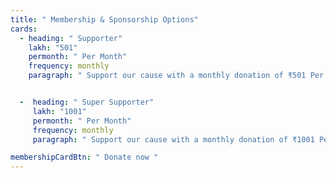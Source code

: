 ```yaml
---
title: " Membership & Sponsorship Options"
cards:
  - heading: " Supporter"
    lakh: "501"
    permonth: " Per Month"
    frequency: monthly
    paragraph: " Support our cause with a monthly donation of ₹501 Per Month."


  -  heading: " Super Supporter"
     lakh: "1001"
     permonth: " Per Month"
     frequency: monthly
     paragraph: " Support our cause with a monthly donation of ₹1001 Per Month."

membershipCardBtn: " Donate now "
---
```

